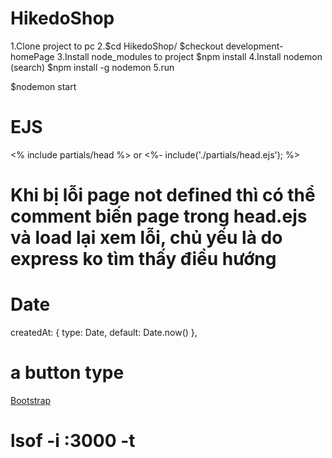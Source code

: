 # HikedoShop

1.Clone project to pc
2.$cd HikedoShop/
$checkout development-homePage
3.Install node_modules to project
$npm install
4.Install nodemon (search)
$npm install -g nodemon
5.run 

$nodemon start
# EJS
<% include partials/head %>
or
<%- include('./partials/head.ejs'); %>

# Khi bị lỗi page not defined thì có thể comment biến page trong head.ejs và load lại xem lỗi, chủ yếu là do express ko tìm thấy điều hướng

# Date
createdAt: {
    type: Date,
    default: Date.now()
  },

  # a button type
  <a href="http://google.com" class="button btn-default">Bootstrap</a>

# lsof -i :3000 -t
